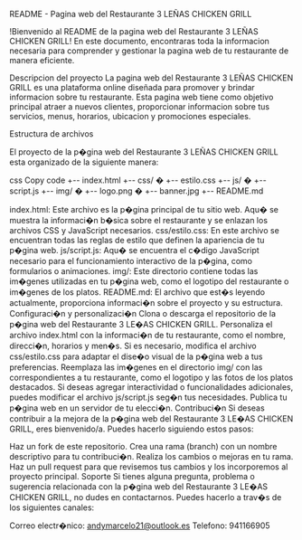 
README - Pagina web del Restaurante 3 LEÑAS CHICKEN GRILL

!Bienvenido al README de la pagina web del Restaurante 3 LEÑAS CHICKEN GRILL!
En este documento, encontraras toda la informacion necesaria para comprender y
gestionar la pagina web de tu restaurante de manera eficiente.



Descripcion del proyecto
La pagina web del Restaurante 3 LEÑAS CHICKEN GRILL es una plataforma online diseñada para promover
y brindar informacion sobre tu restaurante. Esta pagina web tiene como objetivo principal atraer a nuevos clientes, 
proporcionar informacion sobre tus servicios, menus, horarios, ubicacion y promociones especiales.


Estructura de archivos

El proyecto de la p�gina web del Restaurante 3 LEÑAS CHICKEN GRILL esta organizado de la siguiente manera:

css
Copy code
+-- index.html
+-- css/
�   +-- estilo.css
+-- js/
�   +-- script.js
+-- img/
�   +-- logo.png
�   +-- banner.jpg
+-- README.md


index.html: Este archivo es la p�gina principal de tu sitio web. Aqu� se muestra la informaci�n b�sica sobre el restaurante y se enlazan los archivos CSS y JavaScript necesarios.
css/estilo.css: En este archivo se encuentran todas las reglas de estilo que definen la apariencia de tu p�gina web.
js/script.js: Aqu� se encuentra el c�digo JavaScript necesario para el funcionamiento interactivo de la p�gina, como formularios o animaciones.
img/: Este directorio contiene todas las im�genes utilizadas en tu p�gina web, como el logotipo del restaurante o im�genes de los platos.
README.md: El archivo que est�s leyendo actualmente, proporciona informaci�n sobre el proyecto y su estructura.
Configuraci�n y personalizaci�n
Clona o descarga el repositorio de la p�gina web del Restaurante 3 LE�AS CHICKEN GRILL.
Personaliza el archivo index.html con la informaci�n de tu restaurante, como el nombre, direcci�n, horarios y men�s.
Si es necesario, modifica el archivo css/estilo.css para adaptar el dise�o visual de la p�gina web a tus preferencias.
Reemplaza las im�genes en el directorio img/ con las correspondientes a tu restaurante, como el logotipo y las fotos de los platos destacados.
Si deseas agregar interactividad o funcionalidades adicionales, puedes modificar el archivo js/script.js seg�n tus necesidades.
Publica tu p�gina web en un servidor de tu elecci�n.
Contribuci�n
Si deseas contribuir a la mejora de la p�gina web del Restaurante 3 LE�AS CHICKEN GRILL, eres bienvenido/a. Puedes hacerlo siguiendo estos pasos:

Haz un fork de este repositorio.
Crea una rama (branch) con un nombre descriptivo para tu contribuci�n.
Realiza los cambios o mejoras en tu rama.
Haz un pull request para que revisemos tus cambios y los incorporemos al proyecto principal.
Soporte
Si tienes alguna pregunta, problema o sugerencia relacionada con la p�gina web del Restaurante 3 LE�AS CHICKEN GRILL, no dudes en contactarnos. Puedes hacerlo a trav�s de los siguientes canales:

Correo electr�nico:  andymarcelo21@outlook.es
Telefono: 941166905


